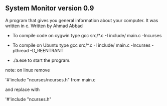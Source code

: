 System Monitor version 0.9
----------------------------------------------------------------------------------------

A program that gives you general information about your computer. 
It was written in c. 
Written by Ahmad Abbad

- To compile code on cygwin type gcc src/*.c -I include/ main.c -lncurses

- To compile on Ubuntu type gcc src/*.c -I include/ main.c -lncurses -pthread -D_REENTRANT

- ./a.exe to start the program.




note: on linux remove

'#'include "ncurses/ncurses.h" from main.c 

and replace with 

'#'include "ncurses.h"




